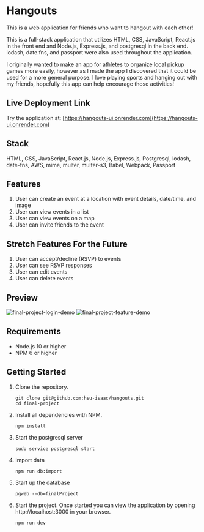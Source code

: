 # Hangouts

This is a web application for friends who want to hangout with each other!

This is a full-stack application that utilizes HTML, CSS, JavaScript, React.js in the front end and Node.js, Express.js, and postgresql in the back end. lodash, date.fns, and passport were also used throughout the application.

I originally wanted to make an app for athletes to organize local pickup games more easily, however as I made the app I discovered that it could be used for a more general purpose. I love playing sports and hanging out with my friends, hopefully this app can help encourage those activities!

## Live Deployment Link

Try the application at: [https://hangouts-ui.onrender.com](https://hangouts-ui.onrender.com)

## Stack

HTML, CSS, JavaScript, React.js, Node.js, Express.js, Postgresql, lodash, date-fns, AWS, mime, multer, multer-s3, Babel, Webpack, Passport

## Features
1. User can create an event at a location with event details, date/time, and image
2. User can view events in a list
3. User can view events on a map
4. User can invite friends to the event

## Stretch Features For the Future
1. User can accept/decline (RSVP) to events
2. User can see RSVP responses
3. User can edit events
4. User can delete events

## Preview

![final-project-login-demo](https://user-images.githubusercontent.com/85271794/134993240-08ce3c1e-cfba-4cdb-875a-09b872f3d1bd.gif)
![final-project-feature-demo](https://user-images.githubusercontent.com/85271794/134993594-085820f3-b95c-47a7-b28b-4314562d4ed0.gif)

## Requirements
- Node.js 10 or higher
- NPM 6 or higher

## Getting Started

1. Clone the repository.

    ```shell
    git clone git@github.com:hsu-isaac/hangouts.git
    cd final-project
    ```

1. Install all dependencies with NPM.

    ```shell
    npm install
    ```

1. Start the postgresql server

    ```shell
    sudo service postgresql start
    ```
    
1. Import data

    ```shell
    npm run db:import
    ```

1. Start up the database

    ```shell
    pgweb --db=finalProject
    ```

1. Start the project. Once started you can view the application by opening http://localhost:3000 in your browser.

    ```shell
    npm run dev
